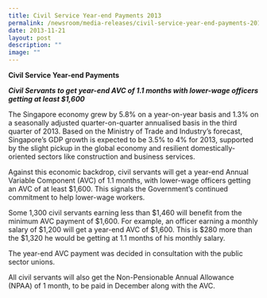 ```yaml
---
title: Civil Service Year‑end Payments 2013
permalink: /newsroom/media-releases/civil-service-year-end-payments-2013/
date: 2013-11-21
layout: post
description: ""
image: ""
---
```

**Civil Service Year-end Payments**

**_Civil Servants to get year-end AVC of 1.1 months with lower-wage officers getting at least $1,600_**

The Singapore economy grew by 5.8% on a year-on-year basis and 1.3% on a seasonally adjusted quarter-on-quarter annualised basis in the third quarter of 2013. Based on the Ministry of Trade and Industry’s forecast, Singapore’s GDP growth is expected to be 3.5% to 4% for 2013, supported by the slight pickup in the global economy and resilient domestically-oriented sectors like construction and business services. 

Against this economic backdrop, civil servants will get a year-end Annual Variable Component (AVC) of 1.1 months, with lower-wage officers getting an AVC of at least $1,600. This signals the Government’s continued commitment to help lower-wage workers.

Some 1,300 civil servants earning less than $1,460 will benefit from the minimum AVC payment of $1,600. For example, an officer earning a monthly salary of $1,200 will get a year-end AVC of $1,600. This is $280 more than the $1,320 he would be getting at 1.1 months of his monthly salary. 

The year-end AVC payment was decided in consultation with the public sector unions.

All civil servants will also get the Non-Pensionable Annual Allowance (NPAA) of 1 month, to be paid in December along with the AVC.